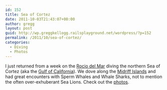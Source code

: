 ```yaml
---
id: 152
title: Sea of Cortez
date: 2011-10-03T21:43:07+00:00
author: gregg
layout: post
guid: http://wp.greggkellogg.railsplayground.net/wordpress/?p=152
permalink: /2011/10/sea-of-cortez/
categories:
  - Diving
  - Photos
---
```

I just returned from a week on the [Rocio del Mar](http://www.rociodelmarliveaboard.com/) diving the northern Sea of Cortez (aka the [Gulf of California](http://en.wikipedia.org/wiki/Gulf_of_California)). We dove along the [Midriff Islands](http://www.oceanoasis.org/conservation/study2.html) and had great encounters with Sperm Whales and Whale Sharks, not to mention the often over-exhuberant Sea Lions. Check out the [photos](/galleries/Sea%20of%20Cortez%202011-09/index.html).
